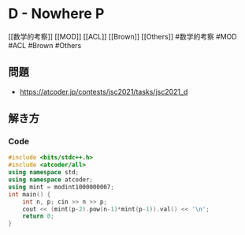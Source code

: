 # D - Nowhere P
[[数学的考察]] [[MOD]] [[ACL]] [[Brown]] [[Others]]
#数学的考察 #MOD #ACL #Brown #Others 

## 問題
- https://atcoder.jp/contests/jsc2021/tasks/jsc2021_d

## 解き方
### Code
```c++
#include <bits/stdc++.h>
#include <atcoder/all>
using namespace std;
using namespace atcoder;
using mint = modint1000000007;
int main() {
	int n, p; cin >> n >> p;
	cout << (mint(p-2).pow(n-1)*mint(p-1)).val() << '\n';
	return 0;
}
```
